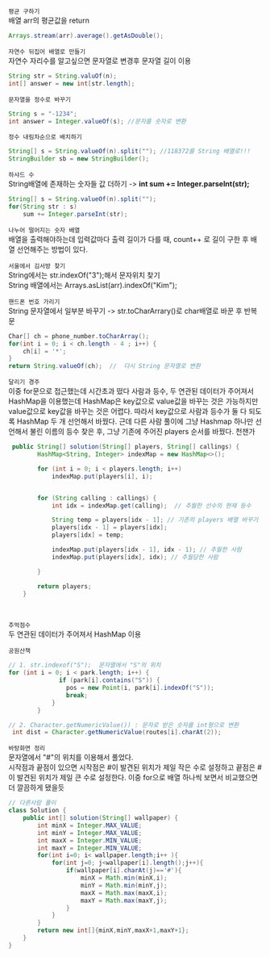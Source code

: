 `평균 구하기` </br>
배열 arr의 평균값을 return
```java
Arrays.stream(arr).average().getAsDouble();
```

`자연수 뒤집어 배열로 만들기`</br>
자연수 자리수를 알고싶으면 문자열로 변경후 문자열 길이 이용</br>
```java
String str = String.valuOf(n);
int[] answer = new int[str.length];
```

`문자열을 정수로 바꾸기`</br>
```java
String s = "-1234";
int answer = Integer.valueOf(s); //문자를 숫자로 변환
```

`정수 내림차순으로 배치하기`</br>
```java
String[] s = String.valueOf(n).split(""); //118372를 String 배열로!!! 
StringBuilder sb = new StringBuilder(); 
```

`하샤드 수` </br>
String배열에 존재하는 숫자들 값 더하기 -> **int sum += Integer.parseInt(str);**
```java
String[] s = String.valueOf(n).split("");
for(String str : s) 
    sum += Integer.parseInt(str);
```

`나누어 떨어지는 숫자 배열` </br>
배열을 출력해야하는데 입력값마다 출력 길이가 다를 때, count++ 로 길이 구한 후 배열 선언해주는 방법이 있다. 

`서울에서 김서방 찾기` </br>
String에서는 str.indexOf("3");해서 문자위치 찾기 </br>
String 배열에서는 Arrays.asList(arr).indexOf("Kim"); </br>

`핸드폰 번호 가리기` </br>
String 문자열에서 일부분 바꾸기 -> str.toCharArrary()로 char배열로 바꾼 후 반복문
```java
Char[] ch = phone_number.toCharArray();
for(int i = 0; i < ch.length - 4 ; i++) {
    ch[i] = '*';
}
return String.valueOf(ch);  //  다시 String 문자열로 변환
```

`달리기 경주` </br>
이중 for문으로 접근했는데 시간초과 떴다 사람과 등수, 두 연관된 데이터가 주어져서 HashMap을 이용했는데 HashMap은 key값으로 value값을 바꾸는 것은 가능하지만 value값으로 key값을 바꾸는 것은 어렵다. 따라서 key값으로 사람과 등수가 둘 다 되도록 HashMap 두 개 선언해서 바꿨다. 근데 다른 사람 풀이에 그냥 Hashmap 하나만 선언해서 불린 이름의 등수 찾은 후, 그냥 기존에 주어진 players 순서를 바꿨다. 천잰가
```java
 public String[] solution(String[] players, String[] callings) {
        HashMap<String, Integer> indexMap = new HashMap<>();

        for (int i = 0; i < players.length; i++)
            indexMap.put(players[i], i);


        for (String calling : callings) {
            int idx = indexMap.get(calling);  // 추월한 선수의 현재 등수

            String temp = players[idx - 1]; // 기존의 players 배열 바꾸기
            players[idx - 1] = players[idx];
            players[idx] = temp;

            indexMap.put(players[idx - 1], idx - 1); // 추월한 사람
            indexMap.put(players[idx], idx); // 추월당한 사람

        }

        return players;
    }
```

</br>

`추억점수` </br>
두 연관된 데이터가 주어져서 HashMap 이용 </br>

`공원산책` </br>
```java
// 1. str.indexof("S");  문자열에서 "S"의 위치
for (int i = 0; i < park.length; i++) {
              if (park[i].contains("S")) {
                pos = new Point(i, park[i].indexOf("S"));
                break;
            }
        }

// 2. Character.getNumericValue()) : 문자로 받은 숫자를 int형으로 변환
 int dist = Character.getNumericValue(routes[i].charAt(2));
```

`바탕화면 정리` </br>
문자열에서 "#"의 위치를 이용해서 풀었다. </br>
시작점과 끝점이 있으면 시작점은 #이 발견된 위치가 제일 작은 수로 설정하고 끝점은 #이 발견된 위치가 제일 큰 수로 설정한다. 이중 for으로 배열 하나씩 보면서 비교했으면 더 깔끔하게 됐을듯
```java
// 다른사람 풀이 
class Solution {
    public int[] solution(String[] wallpaper) {
        int minX = Integer.MAX_VALUE;
        int minY = Integer.MAX_VALUE;
        int maxX = Integer.MIN_VALUE;
        int maxY = Integer.MIN_VALUE;
        for(int i=0; i< wallpaper.length;i++ ){
            for(int j=0; j<wallpaper[i].length();j++){
                if(wallpaper[i].charAt(j)=='#'){
                    minX = Math.min(minX,i);
                    minY = Math.min(minY,j);
                    maxX = Math.max(maxX,i);
                    maxY = Math.max(maxY,j);
                }
            }
        }
        return new int[]{minX,minY,maxX+1,maxY+1};
    }
}
```